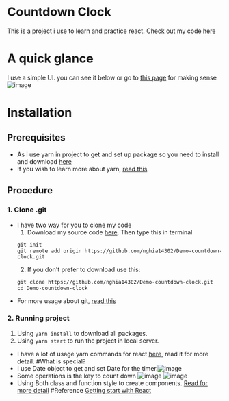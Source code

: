 # Countdown Clock
This is a project i use to learn and practice react. Check out my code [here](https://github.com/nghia14302/Demo-countdown-clock/tree/master)

# A quick glance
I use a simple UI. you can see it below or go to [this page](https://nghia14302.github.io/Demo-countdown-clock/) for making sense
![image](https://user-images.githubusercontent.com/22288298/118349939-fd4aa880-b57d-11eb-8b23-2758476f50a5.png)
# Installation 
## Prerequisites
  - As i use yarn in project to get and set up package so you need to install and download [here](https://classic.yarnpkg.com/en/)
  - If you wish to learn more about yarn, [read this](https://classic.yarnpkg.com/en/docs).
## Procedure
### 1. Clone .git
- I have two way for you to clone my code
   1. Download my source code [here](https://github.com/nghia14302/Demo-countdown-clock/tree/master). Then type this in terminal
    ```
    git init
    git remote add origin https://github.com/nghia14302/Demo-countdown-clock.git
    ```
   2. If you don't prefer to download use this:
   ```
   git clone https://github.com/nghia14302/Demo-countdown-clock.git
   cd Demo-countdown-clock
   ```
- For more usage about git, [read this](https://www.git-tower.com/learn/git/commands/)
### 2. Running project
  1.  Using `yarn install` to download all packages.
  2. Using `yarn start` to run the project in local server. 
  - I have a lot of usage yarn commands for react [here](https://github.com/nghia14302/Demo-countdown-clock/blob/master/ReacIntroduction.md), read it for more detail.
#What is special?
  - I use Date object to get and set Date for the timer.![image](https://user-images.githubusercontent.com/22288298/118350412-b14d3300-b580-11eb-9978-e4bbb4480cd3.png)
  - Some operations is the key to count down ![image](https://user-images.githubusercontent.com/22288298/118350442-d93c9680-b580-11eb-949d-6fa7c6686151.png) ![image](https://user-images.githubusercontent.com/22288298/118350446-e3f72b80-b580-11eb-95fc-def29ecfd37e.png)
  - Using Both class and function style to create components. [Read for more detail](https://reactjs.org/docs/components-and-props.html#function-and-class-components)
#Reference
[Getting start with React](https://reactjs.org/docs/getting-started.html)

